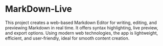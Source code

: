 # MarkDown-Live
This project creates a web-based Markdown Editor for writing, editing, and previewing Markdown in real time. It offers syntax highlighting, live preview, and export options. Using modern web technologies, the app is lightweight, efficient, and user-friendly, ideal for smooth content creation.
